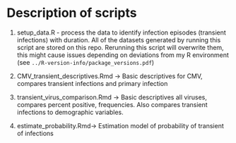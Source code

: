 # Description of scripts

1. setup_data.R - process the data to identify infection episodes (transient infections) with duration. All of the datasets generated by running this script are stored on this repo. Rerunning this script will overwrite them, this might cause issues depending on deviations from my R environment (see `../R-version-info/package_versions.pdf`)

2. CMV_transient_descriptives.Rmd -> Basic descriptives for CMV, compares transient infections and primary infection

3. transient_virus_comparison.Rmd  -> Basic descriptives all viruses, compares percent positive, frequencies. Also compares transient infections to demographic variables.

4. estimate_probability.Rmd-> Estimation model of probability of transient of infections
